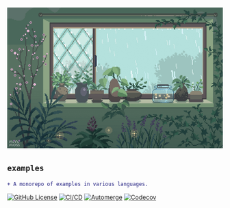 <!-- markdownlint-disable MD041 MD010 -->
<p align="center">
  <img src="docs/logo.png"/>
</p>

## `examples`

```diff
+ A monorepo of examples in various languages. 
```

<a href="LICENSE" target="_blank"><img src="https://img.shields.io/github/license/jmpa-io/pocketsmith-go.svg" alt="GitHub License"></a>
[![CI/CD](https://github.com/jmpa-io/pocketsmith-go/actions/workflows/cicd.yml/badge.svg)](https://github.com/jmpa-io/pocketsmith-go/actions/workflows/cicd.yml)
[![Automerge](https://github.com/jmpa-io/pocketsmith-go/actions/workflows/.github/workflows/dependabot-automerge.yml/badge.svg)](https://github.com/jmpa-io/pocketsmith-go/actions/workflows/.github/workflows/dependabot-automerge.yml)
[![Codecov](https://codecov.io/github/jmpa-io/pocketsmith-go/graph/badge.svg?token=8LXBLNQSOW)](https://codecov.io/github/jmpa-io/pocketsmith-go)

